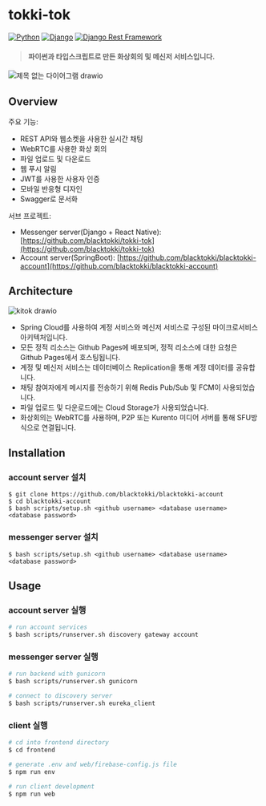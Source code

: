# tokki-tok
[![Python](https://img.shields.io/badge/python-3.8.10-blue.svg?style=flat-square)](https://www.python.org/downloads/release/python-3810/)
[![Django](https://img.shields.io/badge/django-3.2.16-blue.svg?style=flat-square)](https://www.djangoproject.com/)
[![Django Rest Framework](https://img.shields.io/badge/django_rest_framework-3.11.0-blue.svg?style=flat-square)](http://www.django-rest-framework.org/)

> #### 파이썬과 타입스크립트로 만든 화상회의 및 메신저 서비스입니다.
![제목 없는 다이어그램 drawio](https://github.com/blacktokki/tokki-tok/assets/39031723/df1d177c-07dc-4d36-b964-f217409b902d)

## Overview

주요 기능:
+ REST API와 웹소켓을 사용한 실시간 채팅
+ WebRTC를 사용한 화상 회의
+ 파일 업로드 및 다운로드
+ 웹 푸시 알림
+ JWT를 사용한 사용자 인증
+ 모바일 반응형 디자인
+ Swagger로 문서화

서브 프로젝트:
+ Messenger server(Django + React Native): [https://github.com/blacktokki/tokki-tok](https://github.com/blacktokki/tokki-tok)
+ Account server(SpringBoot): [https://github.com/blacktokki/blacktokki-account](https://github.com/blacktokki/blacktokki-account)

## Architecture
![kitok drawio](https://github.com/blacktokki/tokki-tok/assets/39031723/e509396a-7ccf-4257-bc9f-6bedcea243be)
+ Spring Cloud를 사용하여 계정 서비스와 메신저 서비스로 구성된 마이크로서비스 아키텍처입니다.
+ 모든 정적 리소스는 Github Pages에 배포되며, 정적 리소스에 대한 요청은 Github Pages에서 호스팅됩니다.
+ 계정 및 메신저 서비스는 데이터베이스 Replication을 통해 계정 데이터를 공유합니다.
+ 채팅 참여자에게 메시지를 전송하기 위해 Redis Pub/Sub 및 FCM이 사용되었습니다.
+ 파일 업로드 및 다운로드에는 Cloud Storage가 사용되었습니다.
+ 화상회의는 WebRTC를 사용하며, P2P 또는 Kurento 미디어 서버를 통해 SFU방식으로 연결됩니다.

## Installation
### account server 설치
    $ git clone https://github.com/blacktokki/blacktokki-account
    $ cd blacktokki-account
    $ bash scripts/setup.sh <github username> <database username> <database password>
### messenger server 설치
    $ bash scripts/setup.sh <github username> <database username> <database password>

## Usage
### account server 실행
```sh
# run account services
$ bash scripts/runserver.sh discovery gateway account
```
### messenger server 실행
```sh
# run backend with gunicorn
$ bash scripts/runserver.sh gunicorn

# connect to discovery server
$ bash scripts/runserver.sh eureka_client
```
### client 실행
```sh
# cd into frontend directory
$ cd frontend

# generate .env and web/firebase-config.js file
$ npm run env

# run client development
$ npm run web
```
